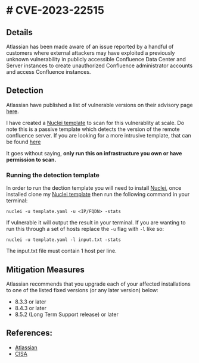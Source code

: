 # # CVE-2023-22515

## Details

Atlassian has been made aware of an issue reported by a handful of customers where external attackers may have exploited a previously unknown vulnerability in publicly accessible Confluence Data Center and Server instances to create unauthorized Confluence administrator accounts and access Confluence instances.

## Detection

Atlassian have published a list of vulnerable versions on their advisory page [here](https://confluence.atlassian.com/security/cve-2023-22515-privilege-escalation-vulnerability-in-confluence-data-center-and-server-1295682276.html).

I have created a [Nuclei template](https://github.com/rxerium/0-days/blob/main/CVE-2023-22515/template.yaml) to scan for this vulnerablity at scale. Do note this is a passive template which detects the version of the remote confluence server. If you are looking for a more intrusive template, that can be found [here](https://github.com/projectdiscovery/nuclei-templates/blob/main/http/cves/2023/CVE-2023-22515.yaml)

 It goes without saying, **only run this on infrastructure you own or have permission to scan.**

### Running the detection template

In order to run the dection template you will need to install [Nuclei](https://github.com/projectdiscovery/nuclei), once installed clone my [Nuclei template](https://github.com/rxerium/0-days/blob/main/CVE-2023-20198/template.yaml) then run the following command in your terminal:

```
nuclei -u template.yaml -u <IP/FQDN> -stats
```

If vulnerable it will output the result in your terminal. If you are wanting to run this through a set of hosts replace the `-u` flag with `-l` like so:

```
nuclei -u template.yaml -l input.txt -stats
```

The input.txt file must contain 1 host per line. 

## Mitigation Measures

Atlassian recommends that you upgrade each of your affected installations to one of the listed fixed versions (or any later version) below:

- 8.3.3 or later
- 8.4.3 or later
- 8.5.2 (Long Term Support release) or later

## References:
-  [Atlassian](https://confluence.atlassian.com/security/cve-2023-22515-privilege-escalation-vulnerability-in-confluence-data-center-and-server-1295682276.html)
-  [CISA](https://www.cisa.gov/news-events/cybersecurity-advisories/aa23-289a)
